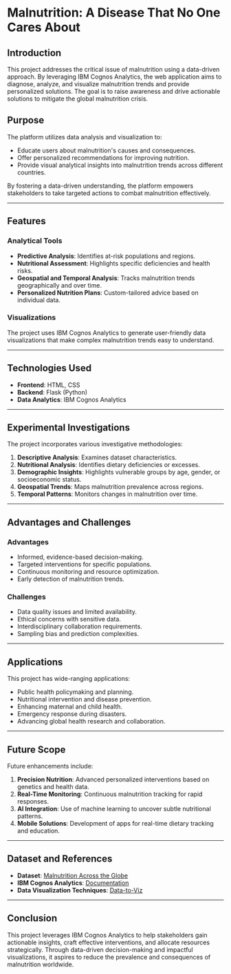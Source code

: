 # Malnutrition: A Disease That No One Cares About

## Introduction

This project addresses the critical issue of malnutrition using a data-driven approach. By leveraging IBM Cognos Analytics, the web application aims to diagnose, analyze, and visualize malnutrition trends and provide personalized solutions. The goal is to raise awareness and drive actionable solutions to mitigate the global malnutrition crisis.

## Purpose

The platform utilizes data analysis and visualization to:
- Educate users about malnutrition's causes and consequences.
- Offer personalized recommendations for improving nutrition.
- Provide visual analytical insights into malnutrition trends across different countries.

By fostering a data-driven understanding, the platform empowers stakeholders to take targeted actions to combat malnutrition effectively.

---

## Features

### Analytical Tools
- **Predictive Analysis**: Identifies at-risk populations and regions.
- **Nutritional Assessment**: Highlights specific deficiencies and health risks.
- **Geospatial and Temporal Analysis**: Tracks malnutrition trends geographically and over time.
- **Personalized Nutrition Plans**: Custom-tailored advice based on individual data.

### Visualizations
The project uses IBM Cognos Analytics to generate user-friendly data visualizations that make complex malnutrition trends easy to understand.

---

## Technologies Used

- **Frontend**: HTML, CSS
- **Backend**: Flask (Python)
- **Data Analytics**: IBM Cognos Analytics

---

## Experimental Investigations

The project incorporates various investigative methodologies:
1. **Descriptive Analysis**: Examines dataset characteristics.
2. **Nutritional Analysis**: Identifies dietary deficiencies or excesses.
3. **Demographic Insights**: Highlights vulnerable groups by age, gender, or socioeconomic status.
4. **Geospatial Trends**: Maps malnutrition prevalence across regions.
5. **Temporal Patterns**: Monitors changes in malnutrition over time.

---

## Advantages and Challenges

### Advantages
- Informed, evidence-based decision-making.
- Targeted interventions for specific populations.
- Continuous monitoring and resource optimization.
- Early detection of malnutrition trends.

### Challenges
- Data quality issues and limited availability.
- Ethical concerns with sensitive data.
- Interdisciplinary collaboration requirements.
- Sampling bias and prediction complexities.

---

## Applications

This project has wide-ranging applications:
- Public health policymaking and planning.
- Nutritional intervention and disease prevention.
- Enhancing maternal and child health.
- Emergency response during disasters.
- Advancing global health research and collaboration.

---

## Future Scope

Future enhancements include:
1. **Precision Nutrition**: Advanced personalized interventions based on genetics and health data.
2. **Real-Time Monitoring**: Continuous malnutrition tracking for rapid responses.
3. **AI Integration**: Use of machine learning to uncover subtle nutritional patterns.
4. **Mobile Solutions**: Development of apps for real-time dietary tracking and education.

---

## Dataset and References

- **Dataset**: [Malnutrition Across the Globe](https://www.kaggle.com/datasets/ruchi798/malnutrition-across-the-globe)
- **IBM Cognos Analytics**: [Documentation](https://www.ibm.com/docs/en/cognos-analytics/11.1.0?topic=manuals)
- **Data Visualization Techniques**: [Data-to-Viz](https://www.data-to-viz.com/)

---

## Conclusion

This project leverages IBM Cognos Analytics to help stakeholders gain actionable insights, craft effective interventions, and allocate resources strategically. Through data-driven decision-making and impactful visualizations, it aspires to reduce the prevalence and consequences of malnutrition worldwide.
